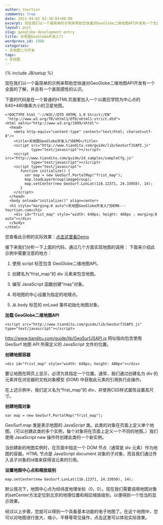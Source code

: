 ```yaml
---
author: Yourtion
comments: true
date: 2011-04-02 02:38:03+00:00
excerpt: 现在我们以一个最简单的示例来帮助您快速对GeoGlobe二维地图API开发有一个全面的了解，并且有一个直观感性的认识。下面的代码是在一个普通的HTML页面里加入一个以嘉应学院为中心点的640*480像素大小的卫星地图。
layout: post
slug: geoglobe-development-entry
title: 天地图GeoGlobe开发入门
wordpress_id: 1988
categories:
- 天地图二次开发
tags:
- 天地图
---
```

{% include JB/setup %}

现在我们以一个最简单的示例来帮助您快速对GeoGlobe二维地图API开发有一个全面的了解，并且有一个直观感性的认识。

下面的代码是在一个普通的HTML页面里加入一个以嘉应学院为中心点的640*480像素大小的卫星地图。

```
<!DOCTYPE html "-//W3C//DTD XHTML 1.0 Strict//EN"
 "http://www.w3.org/TR/xhtml1/DTD/xhtml1-strict.dtd">
<html xmlns="http://www.w3.org/1999/xhtml">
  <head>
    <meta http-equiv="content-type" content="text/html; charset=utf-8"/>
    <title>天地图GeoGlobe开发入门DEMO</title>
    <script src="http://www.tianditu.com/guide/lib/GeoSurfJSAPI.js"
            type="text/javascript"></script>
    <script src="http://www.tianditu.com/guide/2d_samples/sampleCfg.js"
            type="text/javascript"></script>
    <script type="text/javascript">
	   function initialize() {
	     var map = new GeoSurf.PortalMap("frist_map");
	     map.loadLayerGroup(imageGroup);
	     map.setCenter(new GeoSurf.LonLat(116.12371, 24.33058), 14);
	   }
    </script>
  </head>
  <body onload="initialize()" align=center>
  <h1 style="marging:0 auto">天地图GeoGlobe开发入门DEMO---Yourtion.com</h1>
    <div id="frist_map" style="width: 640px; height: 480px ; marging:0 auto"></div>
  </body>
</html>
```

您查看此示例的实际效果：[点击这里看Demo](http://demo.yourtion.com/GeoGlobe/)

接下来我们分析一下上面的代码，通过几个方面实现地图的调用：
下面来介绍此示例中需要注意的地方：



	
  1. 使用 script 标签包含 GeoGlobe二维地图API。

	
  2. 创建名为“frist_map”的 div 元素来包含地图。

	
  3. 编写 JavaScript 函数创建“map”对象。

	
  4. 将地图的中心设置为指定的地理点。

	
  5. 从 body 标签的 onLoad 事件初始化地图对象。


**加载 GeoGlobe二维地图API**

```
<script src="http://www.tianditu.com/guide/lib/GeoSurfJSAPI.js" type="text/javascript"></script>
```

http://www.tianditu.com/guide/lib/GeoSurfJSAPI.js 网址指向包含使用 GeoSurf 地图 API 所需定义的 JavaScript 文件的位置。

**创建地图容器**

```
<div id="frist_map" style="width: 640px; height: 480px"></div>
```

要让地图在网页上显示，必须为其指定一个位置。通常，我们通过创建名为 div 的元素并在浏览器的文档对象模型 (DOM) 中获取此元素的引用执行此操作。

在上述示例中，我们定义名为“frist_map”的 div，并使用CSS样式属性设置其尺寸。

**创建地图对象**

```
var map = new GeoSurf.PortalMap("frist_map");
```

GeoSurf.map 类是表示地图的 JavaScript 类。此类的对象在页面上定义单个地图。（可以创建此类的多个实例，每个对象将在页面上定义一个不同的地图。）我们使用 JavaScript new 操作符创建此类的一个新实例。

当创建新的地图实例时，在页面中指定一个 DOM 节点（通常是 div 元素）作为地图的容器。HTML 节点是 JavaScript document 对象的子对象，而且我们通过传入该子对象的id值来获得该元素的引用。

**设置地图中心点和缩放级别**

```
map.setCenter(new GeoSurf.LonLat(116.12371, 24.33058), 14);
```

默认情况下，地图中心点为经纬度地理坐标（0，0）。现在我们需要调用地图对象的setCenter方法定位到北京的地理位置和相应缩放级别，以便得到一个恰当的显示效果。

经过以上步骤，您就可以得到一个具备基本功能的电子地图了。在这个地图中，您可以对地图进行放大、缩小、平移等常见操作，点击这里可以体验实际效果。
